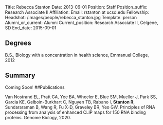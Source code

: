 Title: Rebecca Stanton
Date: 2013-06-01
Position: Staff
Position_suffix: Research Associate II
Affiliation:
Email: rstanton at ucsd.edu
Fellowship:
Headshot: /images/people/rebecca_stanton.jpg
Template: person
Alumni_or_current: Alumni
Current_position: Research Associate II, Celgene, SD
End_date: 2015-09-01
<!-- Status: draft -->

## Degrees
B.S., Biology with a concentration in health science, Emmanuel College, 2012<br>
## Summary

Coming Soon!
##Publications

Van Nostrand EL, Pratt GA, Yee BA, Wheeler E, Blue SM, Mueller J, Park SS, Garcia KE, Gelboin-Burkhart C, Nguyen TB, Rabano I, **Stanton R**, Sundararaman B, Wang R, Fu X-D, Graveley BR, Yeo GW. Principles of RNA processing from analysis of enhanced CLIP maps for 150 RNA binding proteins. Genome Biology, 2020.
